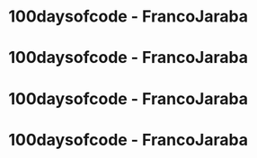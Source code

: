# 100daysofcode - FrancoJaraba
# 100daysofcode - FrancoJaraba
# 100daysofcode - FrancoJaraba
# 100daysofcode - FrancoJaraba
